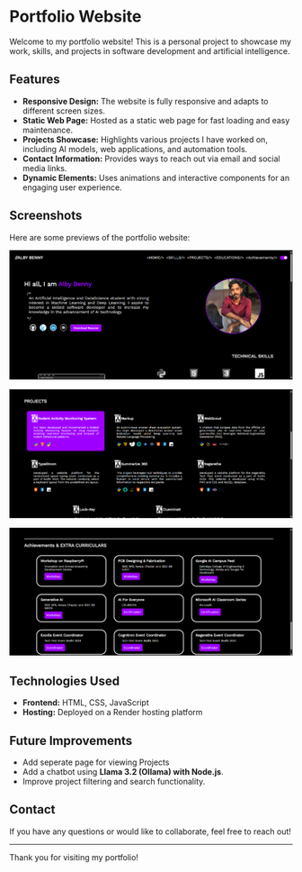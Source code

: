 # Portfolio Website

Welcome to my portfolio website! This is a personal project to showcase my work, skills, and projects in software development and artificial intelligence.

## Features
- **Responsive Design:** The website is fully responsive and adapts to different screen sizes.
- **Static Web Page:** Hosted as a static web page for fast loading and easy maintenance.
- **Projects Showcase:** Highlights various projects I have worked on, including AI models, web applications, and automation tools.
- **Contact Information:** Provides ways to reach out via email and social media links.
- **Dynamic Elements:** Uses animations and interactive components for an engaging user experience.

## Screenshots
Here are some previews of the portfolio website:


![SS1](screenshots/ss1.png)

![SS2](screenshots/ss2.png)

![SS3](screenshots/ss3.png)


## Technologies Used
- **Frontend:** HTML, CSS, JavaScript
- **Hosting:** Deployed on a Render hosting platform


## Future Improvements
- Add seperate page for viewing Projects
- Add a chatbot using **Llama 3.2 (Ollama) with Node.js**.
- Improve project filtering and search functionality.

## Contact
If you have any questions or would like to collaborate, feel free to reach out!

---
Thank you for visiting my portfolio!

